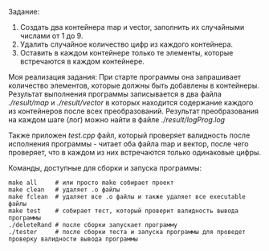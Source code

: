 Задание:
1. Создать два контейнера map и vector, заполнить их случайными числами от 1 до 9.
2. Удалить случайное количество цифр из каждого контейнера.
3. Оставить в каждом контейнере только те элементы, которые встречаются в каждом контейнере.

Моя реализация задания:
При старте программы она запрашивает количество элементов, которые должны быть добавлены в контейнеры.
Результат выполнения программы записывается в два файла _./result/map_ и _./result/vector_ в которых находится содержание каждого из контейнеров после всех преобразований. Результат преобразования на каждом шаге (лог) можно найти в файле _./result/logProg.log_

Также приложен _test.cpp_ файл, который проверяет валидность после исполнения программы - читает оба файла map и вектор, после чего проверяет, что в каждом из них встречаются только одинаковые цифры.

Команды, доступные для сборки и запуска программы:
```
make all     # или просто make собирает проект
make clean   # удаляет .o файлы
make fclean  # удаляет все .o файлы и также удаляет все executable файлы
make test    # собирает тест, который проверит валидность вывода программы
./deleteRand # после сборки запускает программу
./tester     # после сборки теста и запуска программы для проведет проверку валидности вывода программы
```